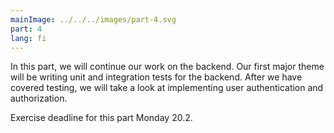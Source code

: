 ```yaml
---
mainImage: ../../../images/part-4.svg
part: 4
lang: fi
---
```


<div class="intro">

In this part, we will continue our work on the backend. Our first major theme will be writing unit and integration tests for the backend. After we have covered testing, we will take a look at implementing user authentication and authorization.

Exercise deadline for this part Monday 20.2.

</div>
